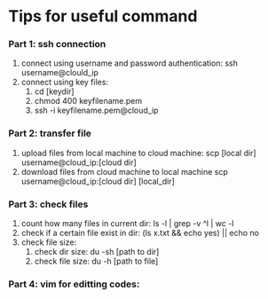 # Tips for useful command
### Part 1: ssh connection
1. connect using username and password authentication: ssh username@clould_ip
2. connect using key files:
   1.  cd [keydir]
   2.  chmod 400 keyfilename.pem
   3.  ssh -i keyfilename.pem@cloud_ip
### Part 2: transfer file
1. upload files from local machine to cloud machine: scp [local dir] username@cloud_ip:[cloud dir]
2. download files from cloud machine to local machine scp username@cloud_ip:[cloud dir] [local_dir]
### Part 3: check files
1. count how many files in current dir: ls -l | grep -v ^l | wc -l
2. check if a certain file exist in dir: (ls x.txt && echo yes) || echo no
3. check file size: 
   1. check dir size: du -sh [path to dir]
   2. check file size: du -h [path to file]
### Part 4: vim for editting codes:
